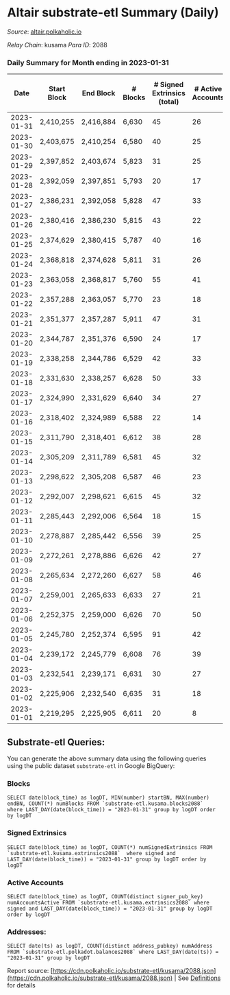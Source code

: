 # Altair substrate-etl Summary (Daily)

_Source_: [altair.polkaholic.io](https://altair.polkaholic.io)

*Relay Chain*: kusama
*Para ID*: 2088



### Daily Summary for Month ending in 2023-01-31


| Date | Start Block | End Block | # Blocks | # Signed Extrinsics (total) | # Active Accounts | # Passive | # New | # Addresses with Balances | # Events | # Transfers | # XCM Transfers In | # XCM Transfers Out |
| ---- | ----------- | --------- | -------- | --------------------------- | ----------------- | --------- | ----- | ------------------------- | -------- | ----------- | ------------------ | ------------------- |
| 2023-01-31 | 2,410,255 | 2,416,884 | 6,630  | 45 | 26 |  |  | 29,408 | 13,616 | 13 ($382.09) |   | 1 ($112.32) |
| 2023-01-30 | 2,403,675 | 2,410,254 | 6,580  | 40 | 25 |  |  | 29,405 | 13,450 | 13 ($818.86) |   |   |
| 2023-01-29 | 2,397,852 | 2,403,674 | 5,823  | 31 | 25 |  |  | 29,403 | 11,893 | 11 ($1,467.33) | 2 ($5.29) |   |
| 2023-01-28 | 2,392,059 | 2,397,851 | 5,793  | 20 | 17 |  |  | 29,397 | 11,744 | 11 ($931.19) |   |   |
| 2023-01-27 | 2,386,231 | 2,392,058 | 5,828  | 47 | 33 |  |  | 29,397 | 12,015 | 25 ($1,286.76) |   |   |
| 2023-01-26 | 2,380,416 | 2,386,230 | 5,815  | 43 | 22 |  |  | 29,392 | 11,933 | 16 ($1,494.54) |   | 5 ($284.09) |
| 2023-01-25 | 2,374,629 | 2,380,415 | 5,787  | 40 | 16 |  |  | 29,392 | 11,854 | 6 ($29.25) | 1 ($5.81) |   |
| 2023-01-24 | 2,368,818 | 2,374,628 | 5,811  | 31 | 26 |  |  | 29,391 | 11,863 | 19 ($1,201.33) | 1 ($120.07) |   |
| 2023-01-23 | 2,363,058 | 2,368,817 | 5,760  | 55 | 41 |  |  | 29,390 | 11,944 | 22 ($15,212.16) |   |   |
| 2023-01-22 | 2,357,288 | 2,363,057 | 5,770  | 23 | 18 |  |  | 29,389 | 11,704 | 6 ($210.95) |   |   |
| 2023-01-21 | 2,351,377 | 2,357,287 | 5,911  | 47 | 31 |  |  | 29,389 | 12,161 | 17 ($870.12) |   |   |
| 2023-01-20 | 2,344,787 | 2,351,376 | 6,590  | 24 | 17 |  |  | 29,388 | 13,365 | 13 ($921.60) |   |   |
| 2023-01-19 | 2,338,258 | 2,344,786 | 6,529  | 42 | 33 |  |  | 29,389 | 13,393 | 20 ($1,812.02) | 3 ($129.02) | 1 ($5.45) |
| 2023-01-18 | 2,331,630 | 2,338,257 | 6,628  | 50 | 33 |  |  | 29,386 | 13,653 | 13 ($296.30) | 3 ($122.31) |   |
| 2023-01-17 | 2,324,990 | 2,331,629 | 6,640  | 34 | 27 |  |  | 29,383 | 13,548 | 14 ($249.57) | 2 ($1,098.20) | 3 ($208.31) |
| 2023-01-16 | 2,318,402 | 2,324,989 | 6,588  | 22 | 14 |  |  | 29,381 | 13,363 | 13 ($1,155.49) | 1 ($179.20) |   |
| 2023-01-15 | 2,311,790 | 2,318,401 | 6,612  | 38 | 28 |  |  | 29,378 | 13,522 | 18 ($437.15) | 1 ($129.89) | 2 ($93.30) |
| 2023-01-14 | 2,305,209 | 2,311,789 | 6,581  | 45 | 32 |  |  | 29,381 | 13,503 | 19 ($1,358.58) | 1 ($0.18) | 2 ($323.18) |
| 2023-01-13 | 2,298,622 | 2,305,208 | 6,587  | 46 | 23 |  |  | 29,378 | 13,517 | 22 ($7,496.16) | 2 ($161.16) | 1 ($122.60) |
| 2023-01-12 | 2,292,007 | 2,298,621 | 6,615  | 45 | 32 |  |  | 29,376 | 13,574 | 16 ($692.64) | 1 ($121.99) | 1 ($10.69) |
| 2023-01-11 | 2,285,443 | 2,292,006 | 6,564  | 18 | 15 |  |  | 29,374 | 13,261 | 6 ($172.67) |   |   |
| 2023-01-10 | 2,278,887 | 2,285,442 | 6,556  | 39 | 25 |  |  | 29,373 | 13,404 | 17 ($3,373.17) | 1 ($101.97) | 2 ($127.20) |
| 2023-01-09 | 2,272,261 | 2,278,886 | 6,626  | 42 | 27 |  |  | 29,372 | 13,578 | 22 ($3,212.54) | 1 ($114.01) | 1 ($129.05) |
| 2023-01-08 | 2,265,634 | 2,272,260 | 6,627  | 58 | 46 |  |  | 29,370 | 13,681 | 34 ($537.11) | 1 ($3.80) | 1 ($124.34) |
| 2023-01-07 | 2,259,001 | 2,265,633 | 6,633  | 27 | 21 |  |  | 29,367 | 13,478 | 14 ($2,576.35) |   | 1 ($20.73) |
| 2023-01-06 | 2,252,375 | 2,259,000 | 6,626  | 70 | 50 |  |  | 29,364 | 13,796 | 45 ($9,975.47) | 2 ($332.17) | 1 ($119.70) |
| 2023-01-05 | 2,245,780 | 2,252,374 | 6,595  | 91 | 42 |  |  | 29,364 | 13,941 | 77 ($19,703.35) | 4 ($596.38) | 2 ($264.36) |
| 2023-01-04 | 2,239,172 | 2,245,779 | 6,608  | 76 | 39 |  |  | 29,359 | 13,853 | 51 ($3,515.57) | 5 ($720.47) | 2 ($394.31) |
| 2023-01-03 | 2,232,541 | 2,239,171 | 6,631  | 30 | 27 |  |  | 29,354 | 13,490 | 9 ($4,206.17) |   | 3 ($148.09) |
| 2023-01-02 | 2,225,906 | 2,232,540 | 6,635  | 31 | 18 |  |  | 29,353 | 13,555 | 21 ($1,152.57) | 6 ($555.95) |   |
| 2023-01-01 | 2,219,295 | 2,225,905 | 6,611  | 20 | 8 |  |  | 29,354 | 13,416 | 16 ($1,153.93) | 6 ($567.94) | 1 ($0.38) |

## Substrate-etl Queries:
You can generate the above summary data using the following queries using the public dataset `substrate-etl` in Google BigQuery:


### Blocks
```
SELECT date(block_time) as logDT, MIN(number) startBN, MAX(number) endBN, COUNT(*) numBlocks FROM `substrate-etl.kusama.blocks2088`  where LAST_DAY(date(block_time)) = "2023-01-31" group by logDT order by logDT
```


### Signed Extrinsics
```
SELECT date(block_time) as logDT, COUNT(*) numSignedExtrinsics FROM `substrate-etl.kusama.extrinsics2088`  where signed and LAST_DAY(date(block_time)) = "2023-01-31" group by logDT order by logDT
```


### Active Accounts
```
SELECT date(block_time) as logDT, COUNT(distinct signer_pub_key) numAccountsActive FROM `substrate-etl.kusama.extrinsics2088` where signed and LAST_DAY(date(block_time)) = "2023-01-31" group by logDT order by logDT
```


### Addresses:
```
SELECT date(ts) as logDT, COUNT(distinct address_pubkey) numAddress FROM `substrate-etl.polkadot.balances2088` where LAST_DAY(date(ts)) = "2023-01-31" group by logDT
```



Report source: [https://cdn.polkaholic.io/substrate-etl/kusama/2088.json](https://cdn.polkaholic.io/substrate-etl/kusama/2088.json) | See [Definitions](/DEFINITIONS.md) for details
